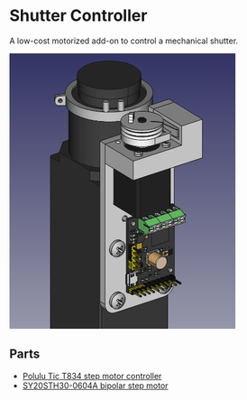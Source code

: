 # Shutter Controller

A low-cost motorized add-on to control a mechanical shutter.

![Picture](picture.jpg)

## Parts

- [Polulu Tic T834 step motor controller](https://www.pololu.com/product/3133)
- [SY20STH30-0604A bipolar step motor](https://www.pololu.com/product/1204)
